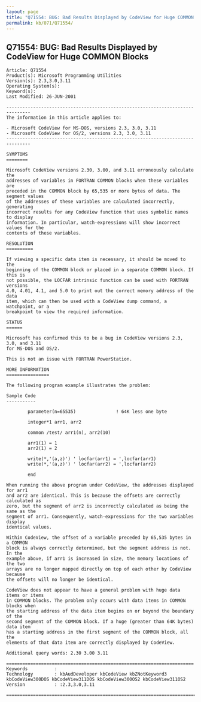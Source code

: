 ```yaml
---
layout: page
title: "Q71554: BUG: Bad Results Displayed by CodeView for Huge COMMON Blocks"
permalink: kb/071/Q71554/
---
```


## Q71554: BUG: Bad Results Displayed by CodeView for Huge COMMON Blocks

	Article: Q71554
	Product(s): Microsoft Programming Utilities
	Version(s): 2.3,3.0,3.11
	Operating System(s): 
	Keyword(s): 
	Last Modified: 26-JUN-2001
	
	-------------------------------------------------------------------------------
	The information in this article applies to:
	
	- Microsoft CodeView for MS-DOS, versions 2.3, 3.0, 3.11 
	- Microsoft CodeView for OS/2, versions 2.3, 3.0, 3.11 
	-------------------------------------------------------------------------------
	
	SYMPTOMS
	========
	
	Microsoft CodeView versions 2.30, 3.00, and 3.11 erroneously calculate the
	addresses of variables in FORTRAN COMMON blocks when these variables are
	preceded in the COMMON block by 65,535 or more bytes of data. The segment values
	of the addresses of these variables are calculated incorrectly, generating
	incorrect results for any CodeView function that uses symbolic names to display
	information. In particular, watch-expressions will show incorrect values for the
	contents of these variables.
	
	RESOLUTION
	==========
	
	If viewing a specific data item is necessary, it should be moved to the
	beginning of the COMMON block or placed in a separate COMMON block. If this is
	not possible, the LOCFAR intrinsic function can be used with FORTRAN versions
	4.0, 4.01, 4.1, and 5.0 to print out the correct memory address of the data
	item, which can then be used with a CodeView dump command, a watchpoint, or a
	breakpoint to view the required information.
	
	STATUS
	======
	
	Microsoft has confirmed this to be a bug in CodeView versions 2.3, 3.0, and 3.11
	for MS-DOS and OS/2.
	
	This is not an issue with FORTRAN PowerStation.
	
	MORE INFORMATION
	================
	
	The following program example illustrates the problem:
	
	Sample Code
	-----------
	
	        parameter(n=65535)               ! 64K less one byte
	
	        integer*1 arr1, arr2
	
	        common /test/ arr1(n), arr2(10)
	
	        arr1(1) = 1
	        arr2(1) = 2
	
	        write(*,'(a,z)') ' locfar(arr1) = ',locfar(arr1)
	        write(*,'(a,z)') ' locfar(arr2) = ',locfar(arr2)
	
	        end
	
	When running the above program under CodeView, the addresses displayed for arr1
	and arr2 are identical. This is because the offsets are correctly calculated as
	zero, but the segment of arr2 is incorrectly calculated as being the same as the
	segment of arr1. Consequently, watch-expressions for the two variables display
	identical values.
	
	Within CodeView, the offset of a variable preceded by 65,535 bytes in a COMMON
	block is always correctly determined, but the segment address is not. In the
	example above, if arr1 is increased in size, the memory locations of the two
	arrays are no longer mapped directly on top of each other by CodeView because
	the offsets will no longer be identical.
	
	CodeView does not appear to have a general problem with huge data items or items
	in COMMON blocks. The problem only occurs with data items in COMMON blocks when
	the starting address of the data item begins on or beyond the boundary of the
	second segment of the COMMON block. If a huge (greater than 64K bytes) data item
	has a starting address in the first segment of the COMMON block, all the
	elements of that data item are correctly displayed by CodeView.
	
	Additional query words: 2.30 3.00 3.11
	
	======================================================================
	Keywords          :  
	Technology        : kbAudDeveloper kbCodeView kbZNotKeyword3 kbCodeView300DOS kbCodeView311DOS kbCodeView300OS2 kbCodeView311OS2
	Version           : :2.3,3.0,3.11
	
	=============================================================================
	
